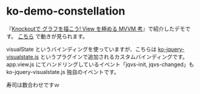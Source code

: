 ko-demo-constellation
=====================

『[Knockoutで グラフを描こう! View を極める MVVM 考](http://slide.sukobuto.com/article/ko-svg/)』で紹介したデモです。
[こちら](http://slide.sukobuto.com/demo/ko-svg/) で動きが見られます。

visualState というバインディングを使っていますが、こちらは [ko-jquery-visualstate.js](https://github.com/sukobuto/ko-jQueryVisualState) というプラグインで追加されるカスタムバインディングです。
app.view.js にてハンドリングしているイベント「jqvs-init, jqvs-changed」も ko-jquery-visualstate.js 独自のイベントです。

寿司は数合わせですｗ